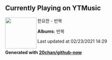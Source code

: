 ## Currently Playing on YTMusic

[<img align="left" width="100" src="https://lh3.googleusercontent.com/9K3ify-ajj-GxBVKVLAgBmHijgpX9BdRpfhZW90Zkx25RTzsveX6oLtSmEv9RrCOvNKKjW6Wla7RrdoP">](https://music.youtube.com/watch?v=plFQxxI93Us)

한요한 - 반복

**Albums**: 반복

Last updated at 02/23/2021 14:29

#### Generated with [20chan/github-now](https://github.com/20chan/github-now)


<!--
**20chan/20chan** is a ✨ _special_ ✨ repository because its `README.md` (this file) appears on your GitHub profile.

Here are some ideas to get you started:

- 🔭 I’m currently working on ...
- 🌱 I’m currently learning ...
- 👯 I’m looking to collaborate on ...
- 🤔 I’m looking for help with ...
- 💬 Ask me about ...
- 📫 How to reach me: ...
- 😄 Pronouns: ...
- ⚡ Fun fact: ...
-->
